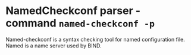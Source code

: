 NamedCheckconf parser - command ``named-checkconf -p``
======================================================

Named-checkconf is a syntax checking tool for named configuration file.
Named is a name server used by BIND.